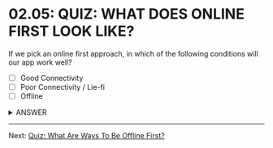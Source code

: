 # 02.05: QUIZ: WHAT DOES ONLINE FIRST LOOK LIKE?
If we pick an online first approach, in which of the following conditions will our app work well?

  - [ ] Good Connectivity
  - [ ] Poor Connectivity / Lie-fi
  - [ ] Offline

<details>
  <summary>ANSWER</summary>
  <p>
    - [x] Good Connectivity
    - [ ] Poor Connectivity / Lie-fi
    - [x] Offline
  </p>
  <p>
    Online first works the same with good connectivity. Things also work offline with fallbacks instead of a browser error page. However, unfortunatley because we're waiting on the network before we do anything, things are still terrible with lie-fi.
  </p>
</details>

- - -

Next: [Quiz: What Are Ways To Be Offline First?](./06-quiz-offline-first.md)